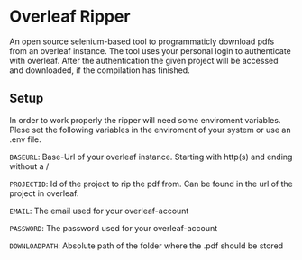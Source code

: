 # Overleaf Ripper

An open source selenium-based tool to programmaticly download pdfs from an overleaf instance.
The tool uses your personal login to authenticate with overleaf. After the authentication the given project will be accessed and downloaded, if the compilation has finished.

## Setup

In order to work properly the ripper will need some enviroment variables. Plese set the following variables in the enviroment of your system or use an .env file.

`BASEURL`: Base-Url of your overleaf instance. Starting with http(s) and ending without a /

`PROJECTID`: Id of the project to rip the pdf from. Can be found in the url of the project in overleaf.

`EMAIL`: The email used for your overleaf-account

`PASSWORD`: The password used for your overleaf-account

`DOWNLOADPATH`: Absolute path of the folder where the .pdf should be stored